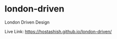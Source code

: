 # london-driven
London Driven Design

Live Link: <a href="https://hostashish.github.io/london-driven/">https://hostashish.github.io/london-driven/</a>
